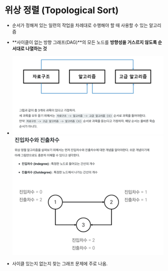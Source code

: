 









































# 위상 정렬 (Topological Sort)

- 순서가 정해져 있는 일련의 작업을 차례대로 수행해야 할 때 사용할 수 있는 알고리즘
- **사이클이 없는 방향 그래프(DAG)**의 모든 노드를 **방향성을 거스르지 않도록 순서대로 나열하는 것**
- <img src="img/Sort/Screenshot of Safari (2022-11-01 8-58-58 AM).png" alt="Screenshot of Safari (2022-11-01 8-58-58 AM)" style="zoom:50%;" /><img src="img/Sort/Screenshot of Safari (2022-11-01 9-03-31 AM).png" alt="Screenshot of Safari (2022-11-01 9-03-31 AM)" style="zoom:50%;" />

- 사이클 있는지 없는지 찾는 그래프 문제에 주로 나옴.